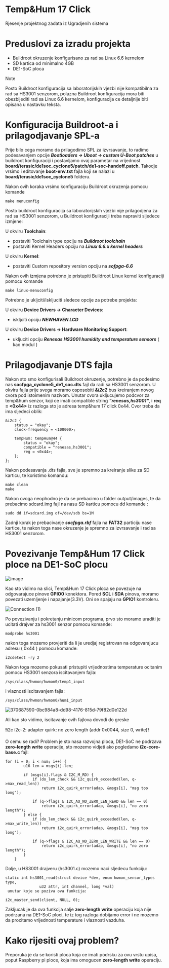# Temp&Hum 17 Click
Rjesenje projektnog zadata iz Ugradjenih sistema

# Preduslovi za izradu projekta
  - Buildroot okruzenje konfigurisano za rad sa Linux 6.6 kernelom
  - SD kartica od minimalno 4GB
  - DE1-SoC ploca
>[!NOTE]
> Posto Buildroot konfiguracija sa laboratorijskih vjezbi nije kompatibilna za rad sa HS3001 senzorom, polazna Buildroot konfiguracija mora biti obezbijediti rad sa Linux 6.6 kernelom, konfiguracija ce detaljnije biti opisana u nastavku teksta.

# Konfiguracija Buildroot-a i prilagodjavanje SPL-a
Prije bilo cega moramo da prilagodimo SPL za izvrsavanje, to radimo podesavanjem opcije ***Bootloaders -> Uboot -> custom U-Boot patches*** u buildroot konfiguraciji i postavljamo ovaj parametar na vrijednost  **board/terasic/de1soc_cyclone5/patch/de1-soc-handoff.patch**. Takodje vrsimo i editovanje **boot-env.txt** fajla koji se nalazi u  **board/terasic/de1soc_cyclone5** folderu.

Nakon ovih koraka vrsimo konfiguraciju Buildroot okruzenja pomocu komande 
```
make menuconfig
```
Posto buildroot konfiguracija sa laboratorijskih vjezbi nije prilagodjena za rad sa HS3001 senzorom, u Buildroot konfiguraciji treba napraviti sljedece izmjene:

  U okviru **Toolchain**:
   - postaviti Toolchain type opciju na **_Buildroot toolchain_**
   - postaviti Kernel Headers opciju na **_Linux 6.6.x kernel headers_**

  U okviru **Kernel**:
   - postaviti Custom repository version opciju na ***sofpga-6.6***

Nakon ovih izmjena potrebno je pristupiti Buildroot Linux kernel konfiguraciji pomocu komande
```
make linux-menuconfig
```
Potrebno je ukljciti/iskljuciti sledece opcije za potrebe projekta:

  U okviru **Device Drivers -> Character Devices**:
   - iskljciti opciju ***NEWHAVEN LCD***

  U okviru **Device Drivers -> Hardware Monitoring Support**:
   - ukljuciti opciju ***Renesas HS3001 humidity and temperature sensors*** ( kao modul <M> )

# Prilagodjavanje DTS fajla
Nakon sto smo konfigurisali Buildroot okruzenje, potrebno je da podesimo nas **socfpga_cyclone5_de1_soc.dts** fajl da radi sa HS3001 senzorom. U okviru fajla prije svega moramo osposobiti ***&i2c2*** bus kreiranjem novog cvora pod istoimenim nazivom. Unutar cvora ukljucujemo podcvor za temp&hum senzor, koji ce imati compatible string ***"renesas,hs3001"***, i **req = <0x44>** iz razloga sto je adresa temp&hum 17 click 0x44. Cvor treba da ima sljedeci oblik:
```
&i2c2 { 
    status = "okay";
	clock-frequency = <100000>;

    tempHum: tempHum@44 {
        status = "okay";
		compatible = "renesas,hs3001";
		reg = <0x44>;
	};
};
```
Nakon podesavanja .dts fajla, sve je spremno za kreiranje slike za SD karticu, te koristimo komandu:
```
make clean
make
```
Nakon ovoga neophodno je da se prebacimo u folder output/images, te da prebacimo sdcard.img fajl na nasu SD karticu pomocu dd komande : 
```
sudo dd if=sdcard.img of=/dev/sdb bs=1M
```
Zadnji korak je prebacivanje ***socfpga.rbf*** fajla na **FAT32** particiju nase kartice, te nakon toga nase okruzenje je spremno za izvrsavanje i rad sa HS3001 senzorom.


# Povezivanje Temp&Hum 17 Click ploce na DE1-SoC plocu

![image](https://github.com/user-attachments/assets/438289c6-b238-4a5b-be65-67dc97dd048b)

Kao sto vidimo na slici, Temp&Hum 17 Click ploca se povezuje na odgovarajuce pinove **GPIO0** konektora. Pored **SCL** i **SDA** pinova, moramo povezati uzemljenje i napajanje(3.3V). Oni se spajaju na **GPIO1** kontroleru. 


![Connection (1)](https://github.com/user-attachments/assets/1d5275e7-23d8-4521-8200-7299f6f8a3e4)

Po povezivanju i pokretanju minicom programa, prvo sto moramo uraditi je ucitati drajver za hs3001 senzor pomocu komande:

```
modprobe hs3001
```

nakon toga mozemo provjeriti da li je uredjaj registrovan na odgovarajucu adresu ( 0x44 ) pomocu komande:

```
i2cdetect -ry 2
```

Nakon toga mozemo pokusati pristupiti vrijednostima temperature ocitanim pomocu HS3001 senzora iscitavanjem fajla: 

```
/sys/class/hwmon/hwmon0/temp1_input
```
i vlaznosti iscitavanjem fajla:

```
/sys/class/hwmon/hwmon0/hum1_input
```

![370687590-0bc984a8-dd98-4176-815d-79f82d0e122d](https://github.com/user-attachments/assets/b468bb64-2d16-4bcf-bde0-82b43c21edbd)


Ali kao sto vidimo, iscitavanje ovih fajlova dovodi do greske

❗i2c i2c-2: adapter quirk: no zero length (addr 0x0044, size 0, write)❗ 

O cemu se radi? Problem je sto nasa razvojna ploca, DE1-SoC ne podrzava **zero-length write** operacije, sto mozemo vidjeti ako pogledamo **i2c-core-base.c** fajl: 

```
for (i = 0; i < num; i++) {
        u16 len = msgs[i].len;

        if (msgs[i].flags & I2C_M_RD) {
            if (do_len_check && i2c_quirk_exceeded(len, q->max_read_len))
                return i2c_quirk_error(adap, &msgs[i], "msg too long");

            if (q->flags & I2C_AQ_NO_ZERO_LEN_READ && len == 0)
                return i2c_quirk_error(adap, &msgs[i], "no zero length");
        } else {
            if (do_len_check && i2c_quirk_exceeded(len, q->max_write_len))
                return i2c_quirk_error(adap, &msgs[i], "msg too long");

            if (q->flags & I2C_AQ_NO_ZERO_LEN_WRITE && len == 0)
                return i2c_quirk_error(adap, &msgs[i], "no zero length");
        }
    }
```
Dalje, u HS3001 drajveru (hs3001.c) mozemo naci sljedecu funkciju:

```
static int hs3001_read(struct device *dev, enum hwmon_sensor_types type,
               u32 attr, int channel, long *val)
 unutar koje se poziva ova funkcija: 

i2c_master_send(client, NULL, 0);
```
Zakljucak je da ova funkcija salje **zero-length write** operaciju koja nije podrzana na DE1-SoC ploci, te iz tog razloga dobijamo error i ne mozemo da procitamo vrijednosti temperature i vlaznosti vazduha. 

# Kako rijesiti ovaj problem? 
Preporuka je da se koristi ploca koja ce imati podrsku za ovu vrstu upisa, poput Raspberry pi ploce, koja ima omogucen **zero-length write** operaciju.	
